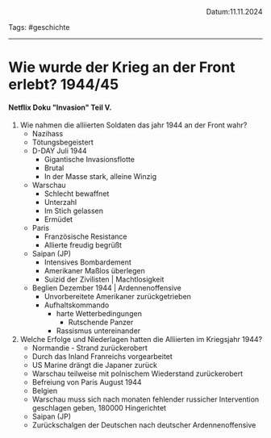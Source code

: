 <p align="right">Datum:11.11.2024</p>

Tags: #geschichte 

---

# Wie wurde der Krieg an der Front erlebt? 1944/45
#### Netflix Doku  "Invasion" Teil V.
1. Wie nahmen die alliierten Soldaten das jahr 1944 an der Front wahr?
	- Nazihass
	- Tötungsbegeistert
	- D-DAY Juli 1944
		- Gigantische Invasionsflotte
		- Brutal 
		- In der Masse stark, alleine Winzig
	- Warschau
		- Schlecht bewaffnet
		- Unterzahl
		- Im Stich gelassen
		- Ermüdet
	- Paris
		- Französische Resistance
		- Allierte freudig begrüßt
	- Saipan (JP)
		- Intensives Bombardement
		- Amerikaner Maßlos überlegen
		- Suizid der Zivilisten | Machtlosigkeit
	- Beglien Dezember 1944 | Ardennenoffensive
		- Unvorbereitete Amerikaner zurückgetrieben
		- Aufhaltskommando
			- harte Wetterbedingungen
				- Rutschende Panzer
			- Rassismus untereinander
1. Welche Erfolge und Niederlagen hatten die Alliierten im Kriegsjahr 1944?
	- Normandie - Strand zurückerobert
	- Durch das Inland Franreichs vorgearbeitet
	- US Marine drängt die Japaner zurück
	- Warschau teilweise mit polnischem Wiederstand zurückerobert
	- Befreiung von Paris August 1944
	- Belgien
	- Warschau muss sich nach monaten fehlender russicher Intervention geschlagen geben, 180000 Hingerichtet
	- Saipan (JP)
	- Zurückschalgen der Deutschen nach deutscher Ardennenoffensive
